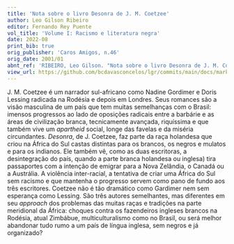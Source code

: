 ```yaml
---
title: 'Nota sobre o livro Desonra de J. M. Coetzee'
author: Leo Gilson Ribeiro
editor: Fernando Rey Puente
vol_title: 'Volume I: Racismo e literatura negra'
date: 2022-08
print_bib: true
orig_publisher: 'Caros Amigos, n.46'
orig_date: 2001/01
abnt_ref: 'RIBEIRO, Leo Gilson. "Nota sobre o livro Desonra de J. M. Coetzee". In PUENTE, Fernando Rey (org.) <em>Volume 1: Racismo e literatura negra</em>, 2022. Publicação original: Caros Amigos, n.46, 2001/01. URL: <a href="yml_view_url">https://github.com/bcdavasconcelos/lgr/commits/main/docs/markdown/volume-1/03-literatura-africana/16-nota-sobre-o-livro-desonra-de-j-m-coetzee</a>'
view_url: https://github.com/bcdavasconcelos/lgr/commits/main/docs/markdown/volume-1/03-literatura-africana/16-nota-sobre-o-livro-desonra-de-j-m-coetzee
---
```


J. M. Coetzee é um narrador sul-africano como Nadine Gordimer e Doris Lessing radicada na Rodésia e depois em Londres. Seus romances são a visão masculina de um país que tem muitas semelhanças com o Brasil: imensos progressos ao lado de oposições radicais entre a barbárie e as áreas de civilização branca, tecnicamente avançada, riquíssima e que também vive um *apartheid* social, longe das favelas e da miséria circundantes. *Desonra*, de J. Coetzee, faz parte da raça holandesa que criou na África do Sul castas distintas para os brancos, os negros e mulatos e para os indianos. Ele também vê, como as duas escritoras, a desintegração do país, quando a parte branca holandesa ou inglesa) tira passaportes com a intenção de emigrar para a Nova Zelândia, o Canadá ou a Austrália. A violência inter-racial, a tentativa de criar uma África do Sul sem racismo e que mantenha o progresso servem como pano de fundo aos três escritores. Coetzee não é tão dramático como Gardimer nem sem esperança como Lessing. São três autores semelhantes, mas diferentes em seu *approach* dos problemas das muitas raças e tradições na parte meridional da África: choques contra os fazendeiros ingleses brancos na Rodésia, atual Zimbábue, multiculturalismo como no Brasil, ou será melhor abandonar tudo rumo a um país de língua inglesa, sem negros e já organizado?
